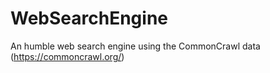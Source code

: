 # WebSearchEngine
An humble web search engine using the CommonCrawl data (https://commoncrawl.org/)
